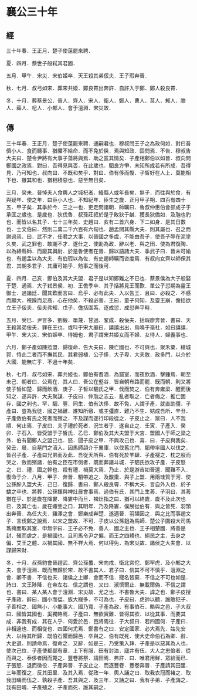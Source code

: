 # 襄公三十年
## 經

三十年春．王正月．楚子使薳罷來聘．

夏．四月．蔡世子般弒其君固．

五月．甲午．宋災．宋伯姬卒．天王殺其弟佞夫．王子瑕奔晉．

秋．七月．叔弓如宋．葬宋共姬．鄭良霄出奔許．自許入于鄭．鄭人殺良霄．

冬．十月．葬蔡景公．晉人．齊人．宋人．衛人．鄭人．曹人．莒人．邾人．滕人．薛人．杞人．小邾人．會于澶淵．宋災故．

## 傳

三十年春．王正月．楚子使薳罷來聘．通嗣君也．穆叔問王子之為政何如．對曰吾儕小人．食而聽事．猶懼不給命．而不免於戾．焉與知政．固問焉．不告．穆叔告大夫曰．楚令尹將有大事子蕩將與焉．助之匿其情矣．子產相鄭伯以如晉．叔向問鄭國之政焉．對曰．吾得見與否．在此歲也．駟良方爭．未知所成若有所成．吾得見．乃可知也．叔向曰．不既和矣乎．對曰．伯有侈而愎．子皙好在人上．莫能相下也．雖其和也．猶相積惡也．惡至無日矣．

三月．癸未．晉悼夫人食輿人之城杞者．絳縣人或年長矣．無子．而往與於食．有與疑年．使之年．曰臣小人也．不知紀年．臣生之歲．正月甲子朔．四百有四十五．甲子矣．其季於今．三之一也．吏走問諸朝．師曠曰．魯叔仲惠伯會郤成子于承匡之歲也．是歲也．狄伐魯．叔孫莊叔於是乎敗狄于鹹．獲長狄僑如．及虺也豹也．而皆以名其子．七十三年矣．史趙曰．亥有二首六身．下二如身．是其日數也．士文伯曰．然則二萬二千六百有六旬也．趙孟問其縣大夫．則其屬也．召之而謝過焉．曰．武不才．任君之大事．以晉國之多虞．不能由吾子．使吾子辱在泥塗久矣．武之罪也．敢謝不才．遂仕之．使助為政．辭以老．與之田．使為君復陶．以為絳縣師．而廢其輿尉．於是魯使者在晉．歸以語諸大夫．季武子曰．晉未可媮也．有趙孟以為大夫．有伯瑕以為佐．有史趙師曠而咨度焉．有叔向女齊以師保其君．其朝多君子．其庸可媮乎．勉事之而後可．

夏．四月．己亥．鄭伯及其大夫盟．君子是以知鄭難之不已也．蔡景侯為大子般娶于楚．通焉．大子弒景侯．初．王儋季卒．其子括將見王而歎．單公子愆期為靈王御士．過諸廷．聞其歎而言曰．烏乎．必有此夫．入以告王．且曰．必殺之．不慼而願大．視躁而足高．心在他矣．不殺必害．王曰．童子何知．及靈王崩．儋括欲立王子佞夫．佞夫弗知．戊子．儋括圍蒍．逐成愆．成愆奔平畤．

五月．癸巳．尹言多．劉毅．單蔑．甘過．鞏成．殺佞夫．括瑕廖奔晉．書曰．天王殺其弟佞夫．罪在王也．或呌于宋大廟曰．譆譆出出．鳥鳴于亳社．如曰譆譆．甲午．宋大災．宋伯姬卒．待姆也．君子謂宋共姬女而不婦．女待人．婦義事也．

六月．鄭子產如陳蒞盟．歸復命．告大夫曰．陳亡國也．不可與也．聚禾粟．繕城郭．恃此二者而不撫其民．其君弱植．公子侈．大子卑．大夫敖．政多門．以介於大國．能無亡乎．不過十年矣．

秋．七月．叔弓如宋．葬共姬也．鄭伯有耆酒．為窟室．而夜飲酒．擊鍾焉．朝至未己．朝者曰．公焉在．其人曰．吾公在壑谷．皆自朝布路而罷．既而朝．則又將使子皙如楚．歸而飲酒．庚子．子皙以駟氏之甲．伐而焚之．伯有奔雍梁．醒而後知之．遂奔許．大夫聚謀．子皮曰．仲虺之志云．亂者取之．亡者侮之．推亡固存．國之利也．罕．駟．豐．同生．伯有汏侈．故不免．人謂子產．就直助彊．子產曰．豈為我徒．國之禍難．誰知所儆．或主彊直．難乃不生．姑成吾所．辛丑．子產斂伯有氏之死者而殯之．不及謀而遂行印段從之．子皮止之．眾曰．人不我順．何止焉．子皮曰．夫子禮於死者．況生者乎．遂自止之．壬寅．子產入．癸卯．子石入．皆受盟于子皙氏．乙巳．鄭伯及其大夫盟于大宮．盟國人于師之梁之外．伯有聞鄭人之盟己也．怒．聞子皮之甲．不與攻己也．喜．曰．子皮與我矣．癸丑．晨．自墓門之瀆入．因馬師頡介于襄庫．以伐舊北門．駟帶率國人以伐之．皆召子產．子產曰兄弟而及此．吾從天所與．伯有死於羊肆．子產襚之．枕之股而哭之．斂而殯諸．伯有之臣在市側者．既而葬諸斗城．子駟氏欲攻子產．子皮怒之．曰．禮．國之幹也．殺有禮．禍莫大焉．乃止．於是游吉如晉還．聞難不入．復命于介．八月．甲子．奔晉．駟帶追之．及酸棗．與子上盟．用兩珪質于河．使公孫肸入盟大夫．己巳．復歸．書曰．鄭人殺良霄．不稱大夫．言自外入也．於子蟜之卒也．將葬．公孫揮與裨灶晨會事焉．過伯有氏．其門上生莠．子羽曰．其莠猶在乎．於是歲在降婁．降婁中而旦．裨灶指之曰．猶可以終歲．歲不及此次也已．及其亡也．歲在娵訾之口．其明年．乃及降婁．僕展從伯有．與之皆死．羽頡出奔晉．為任大夫．雞澤之會．鄭樂成奔楚．遂適晉．羽頡因之．與之比而事趙文子．言伐鄭之說焉．以宋之盟故．不可．子皮以公孫鉏為馬師．楚公子圍殺大司馬蒍掩而取其室．申無宇曰．王子必不免．善人．國之主也．王子相楚國．將善是封．殖而虐之．是禍國也．且司馬令尹之偏．而王之四體也．絕民之主．去身之偏．艾王之體．以禍其國．無不祥大焉．何以得免．為宋災故．諸侯之大夫會．以謀歸宋財．

冬．十月．叔孫豹會晉趙武．齊公孫蠆．宋向戌．衛北宮佗．鄭罕虎．及小邾之大夫．會于澶淵．既而無歸於宋．故不書其人．君子曰．信其不可不慎乎．澶淵之會．卿不書．不信也夫．諸侯之上卿．會而不信．寵名皆棄．不信之不可也如是．詩曰．文王陟降．在帝左右．信之謂也．又曰．淑慎爾止．無載爾偽．不信之謂也．書曰．某人某人會于澶淵．宋災故．尤之也．不書魯大夫．諱之也．鄭子皮授子產政．辭曰．國小而偪．族大寵多．不可為也．子皮曰．虎帥以聽．誰敢犯子．子善相之．國無小．小能事大．國乃寬．子產為政．有事伯石．賂與之邑．子大叔曰．國皆其國也．奚獨賂焉．子產曰．無欲實難．皆得其欲．以從其事．而要其成．非我有成．其在人乎．何愛於邑．邑將焉往．子大叔曰．若四國何．子產曰．非相違也．而相從也．四國何尤焉．鄭書有之曰．安定國家．必大焉先．姑先安大．以待其所歸．既伯石懼而歸邑．卒與之．伯有既死．使大史命伯石為卿．辭．大史退．則請命焉．復命之．又辭．如是三．乃受策入拜．子產是以惡其為人也．使次己位．子產使都鄙有章．上下有服．田有封洫．廬井有伍．大人之忠儉者．從而與之．泰侈者因而斃之．豐卷將祭．請田焉．弗許．曰．唯君用鮮．眾給而已．子張怒．退而徵役．子產奔晉．子皮止之．而逐豐卷．豐卷奔晉．子產請其田里．三年而復之．反其田里．及其入焉．從政一年．輿人誦之曰．取我衣冠而褚之．取我田疇而伍之．孰殺子產．吾其與之．及三年．又誦之曰．我有子弟．子產誨之．我有田疇．子產殖之．子產而死．誰其嗣之．


